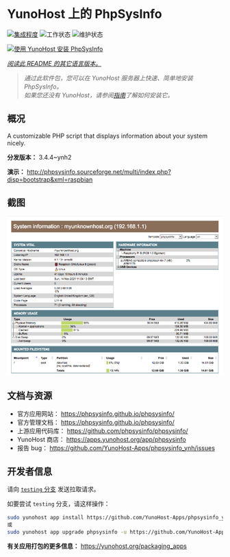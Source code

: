 <!--
注意：此 README 由 <https://github.com/YunoHost/apps/tree/master/tools/readme_generator> 自动生成
请勿手动编辑。
-->

# YunoHost 上的 PhpSysInfo

[![集成程度](https://dash.yunohost.org/integration/phpsysinfo.svg)](https://ci-apps.yunohost.org/ci/apps/phpsysinfo/) ![工作状态](https://ci-apps.yunohost.org/ci/badges/phpsysinfo.status.svg) ![维护状态](https://ci-apps.yunohost.org/ci/badges/phpsysinfo.maintain.svg)

[![使用 YunoHost 安装 PhpSysInfo](https://install-app.yunohost.org/install-with-yunohost.svg)](https://install-app.yunohost.org/?app=phpsysinfo)

*[阅读此 README 的其它语言版本。](./ALL_README.md)*

> *通过此软件包，您可以在 YunoHost 服务器上快速、简单地安装 PhpSysInfo。*  
> *如果您还没有 YunoHost，请参阅[指南](https://yunohost.org/install)了解如何安装它。*

## 概况

A customizable PHP script that displays information about your system nicely.


**分发版本：** 3.4.4~ynh2

**演示：** <http://phpsysinfo.sourceforge.net/multi/index.php?disp=bootstrap&xml=raspbian>

## 截图

![PhpSysInfo 的截图](./doc/screenshots/screenshot.png)

## 文档与资源

- 官方应用网站： <https://phpsysinfo.github.io/phpsysinfo/>
- 官方管理文档： <https://phpsysinfo.github.io/phpsysinfo/>
- 上游应用代码库： <https://github.com/phpsysinfo/phpsysinfo/>
- YunoHost 商店： <https://apps.yunohost.org/app/phpsysinfo>
- 报告 bug： <https://github.com/YunoHost-Apps/phpsysinfo_ynh/issues>

## 开发者信息

请向 [`testing` 分支](https://github.com/YunoHost-Apps/phpsysinfo_ynh/tree/testing) 发送拉取请求。

如要尝试 `testing` 分支，请这样操作：

```bash
sudo yunohost app install https://github.com/YunoHost-Apps/phpsysinfo_ynh/tree/testing --debug
或
sudo yunohost app upgrade phpsysinfo -u https://github.com/YunoHost-Apps/phpsysinfo_ynh/tree/testing --debug
```

**有关应用打包的更多信息：** <https://yunohost.org/packaging_apps>
